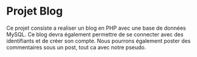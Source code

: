 # Projet Blog
Ce projet consiste a realiser un blog en PHP avec une base de données MySQL.
Ce blog devra également permettre de se connecter avec des identifiants et de créer son compte.
Nous pourrons également poster des commentaires sous un post, tout ca avec notre pseudo.
